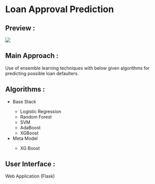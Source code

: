 # Loan Approval Prediction

## Preview :
![](Project_Demo.gif)

<h2>Main Approach :</h2>
<p>Use of ensemble learning techniques with below given algorithms for predicting possible loan defaulters.</p>

<h2>Algorithms :</h2>
<ul>
  <li>Base Stack</li>
    <ul>
      <li>Logistic Regression</li>
      <li>Random Forest</li>
      <li>SVM</li>
      <li>AdaBoost</li>
      <li>XGBoost</li>
    </ul>
  <li>Meta Model</li>
    <ul>
      <li>XG Boost</li>
    </ul>
</ul>

<h2>User Interface :</h2>
<p>Web Application (Flask)</p>
